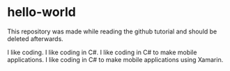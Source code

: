 # hello-world
This repository was made while reading the github tutorial and should be deleted afterwards.

I like coding.
I like coding in C#.
I like coding in C# to make mobile applications.
I like coding in C# to make mobile applications using Xamarin.
